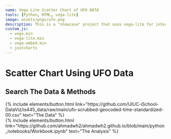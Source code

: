 ```yaml
---
name: Vega Lite Scatter Chart of UFO DATA
tools: [Python, HTML, vega-lite]
image: assets/pngs/ufo.png
description: This is a "showcase" project that uses vega-lite for interactive viz!
custom_js:
  - vega.min
  - vega-lite.min
  - vega-embed.min
  - justcharts
---
```


# Scatter Chart Using UFO Data

<vegachart schema-url="{{ site.baseurl }}/assets/json/ufo_data_scatter.json" style="width: 100%"></vegachart>

## Search The Data & Methods

<div class="left">
{% include elements/button.html link="https://github.com/UIUC-iSchool-DataViz/is445_data/raw/main/ufo-scrubbed-geocoded-time-standardized-00.csv" text="The Data" %}
</div>

<div class="right">
{% include elements/button.html link="https://github.com/ahmadwh2/ahmadwh2.github.io/blob/main/python_notebooks/Workbook.ipynb" text="The Analysis" %}
</div>

